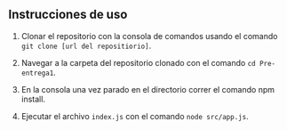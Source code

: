 ## Instrucciones de uso

1. Clonar el repositorio con la consola de comandos usando el comando `git clone [url del repositiorio]`.

2. Navegar a la carpeta del repositorio clonado con el comando `cd Pre-entrega1`.

3. En la consola una vez parado en el directorio correr el comando npm install.

4. Ejecutar el archivo `index.js` con el comando `node src/app.js`.
